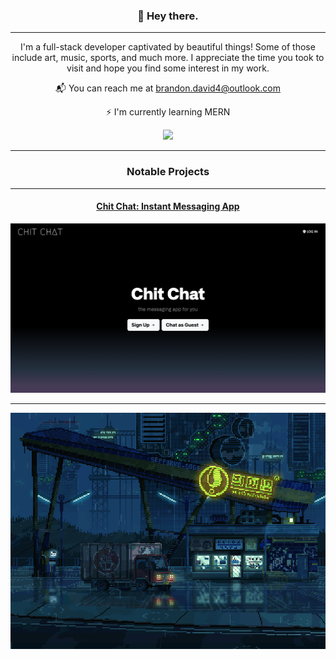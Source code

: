 <h3 align="center">👻  Hey there.</h3>

---

<p align="center">I'm a full-stack developer captivated by beautiful things! Some of those include art, music, sports, and much more. I appreciate the time you took to visit and hope you find some interest in my work.</p>

<div align="center">
  <p>📬 You can reach me at <a href="brandon.david4@outlook.com">brandon.david4@outlook.com</a></p>
  <p>⚡ I'm currently learning MERN</p>
  <img src="https://github-readme-streak-stats.herokuapp.com/?user=brandontaylor156&theme=monokai&hide_border=false" />
</div>

---

<h3 align="center">Notable Projects</h3>

---

<div align="center">
  <a href="https://github.com/brandontaylor156/chit-chat"><h4>Chit Chat: Instant Messaging App</h4></a>
  <a href="https://github.com/brandontaylor156/chit-chat"><img src="chitchat-login.png"/></a>
</div>

---

<div align="center">
  <img src="courierdribblerbottom.gif"/>
</div>


